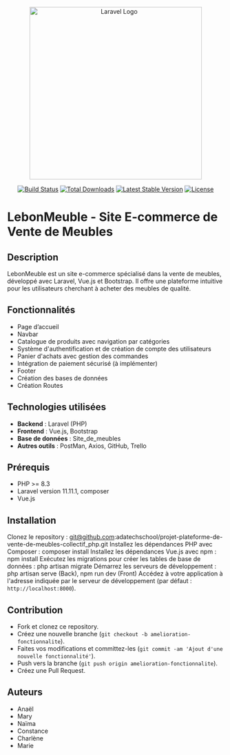 <p align="center"><a href="https://laravel.com" target="_blank"><img src="https://raw.githubusercontent.com/laravel/art/master/logo-lockup/5%20SVG/2%20CMYK/1%20Full%20Color/laravel-logolockup-cmyk-red.svg" width="400" alt="Laravel Logo"></a></p>

<p align="center">
<a href="https://github.com/laravel/framework/actions"><img src="https://github.com/laravel/framework/workflows/tests/badge.svg" alt="Build Status"></a>
<a href="https://packagist.org/packages/laravel/framework"><img src="https://img.shields.io/packagist/dt/laravel/framework" alt="Total Downloads"></a>
<a href="https://packagist.org/packages/laravel/framework"><img src="https://img.shields.io/packagist/v/laravel/framework" alt="Latest Stable Version"></a>
<a href="https://packagist.org/packages/laravel/framework"><img src="https://img.shields.io/packagist/l/laravel/framework" alt="License"></a>
</p>

# LebonMeuble - Site E-commerce de Vente de Meubles

## Description

LebonMeuble est un site e-commerce spécialisé dans la vente de meubles, développé avec Laravel, Vue.js et Bootstrap. Il offre une plateforme intuitive pour les utilisateurs cherchant à acheter des meubles de qualité.

## Fonctionnalités

-   Page d’accueil
-   Navbar
-   Catalogue de produits avec navigation par catégories
-   Système d'authentification et de création de compte des utilisateurs
-   Panier d'achats avec gestion des commandes
-   Intégration de paiement sécurisé (à implémenter)
-   Footer
-   Création des bases de données
-   Création Routes

## Technologies utilisées

-   **Backend** : Laravel (PHP)
-   **Frontend** : Vue.js, Bootstrap
-   **Base de données** : Site_de_meubles
-   **Autres outils** : PostMan, Axios, GitHub, Trello

## Prérequis

-   PHP >= 8.3
-   Laravel version 11.11.1, composer
-   Vue.js

## Installation

Clonez le repository : git@github.com:adatechschool/projet-plateforme-de-vente-de-meubles-collectif_php.git
Installez les dépendances PHP avec Composer : composer install
Installez les dépendances Vue.js avec npm : npm install
Exécutez les migrations pour créer les tables de base de données : php artisan migrate
Démarrez les serveurs de développement : php artisan serve (Back), npm run dev (Front)
Accédez à votre application à l'adresse indiquée par le serveur de développement (par défaut : `http://localhost:8000`).

## Contribution

-   Fork et clonez ce repository.
-   Créez une nouvelle branche (`git checkout -b amelioration-fonctionnalite`).
-   Faites vos modifications et committez-les (`git commit -am 'Ajout d'une nouvelle fonctionnalité'`).
-   Push vers la branche (`git push origin amelioration-fonctionnalite`).
-   Créez une Pull Request.

## Auteurs

-   Anaël
-   Mary
-   Naïma
-   Constance
-   Charlène
-   Marie
